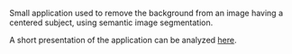 Small application used to remove the background from an image having a centered subject, using semantic image segmentation.

A short presentation of the application can be analyzed [here](https://github.com/TunsAdrian/Background-Removal/blob/main/Presentation.pdf).
